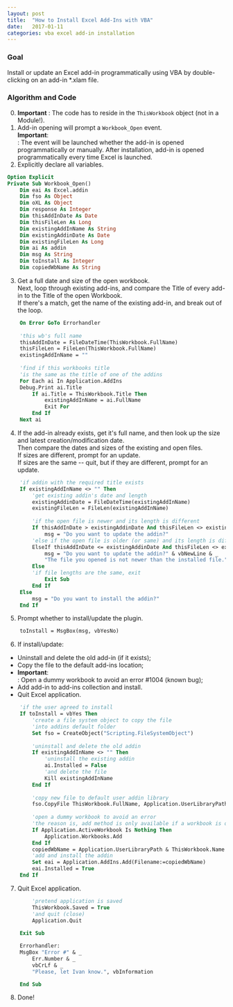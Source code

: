 ```yaml
---
layout: post
title:  "How to Install Excel Add-Ins with VBA"
date:   2017-01-11
categories: vba excel add-in installation
---
```


### Goal
  
Install or update an Excel add-in programmatically using VBA by double-clicking on an add-in *.xlam file. 
  
### Algorithm and Code

0. **Important**
: The code has to reside in the ```ThisWorkbook``` object (not in a Module!).   
1. Add-in opening will prompt a ```Workbook_Open``` event.  
**Important**:  
: The event will be launched whether the add-in is opened programmatically or manually. After installation, add-in is opened programmatically every time Excel is launched.  
2. Explicitly declare all variables.  

```vb
Option Explicit
Private Sub Workbook_Open()
    Dim eai As Excel.addin
    Dim fso As Object
    Dim oXL As Object
    Dim response As Integer
    Dim thisAddInDate As Date
    Dim thisFileLen As Long
    Dim existingAddInName As String
    Dim existingAddinDate As Date
    Dim existingFileLen As Long
    Dim ai As addin
    Dim msg As String
    Dim toInstall As Integer
    Dim copiedWbName As String
```
3. Get a full date and size of the open workbook.  
Next, loop through existing add-ins, and compare the Title of every add-in to the Title of the open Workbook.  
If there's a match, get the name of the existing add-in, and break out of the loop.  

```vb
    On Error GoTo Errorhandler
    
    'this wb's full name
    thisAddInDate = FileDateTime(ThisWorkbook.FullName)
    thisFileLen = FileLen(ThisWorkbook.FullName)
    existingAddInName = ""
    
    'find if this workbooks title
    'is the same as the title of one of the addins
    For Each ai In Application.AddIns
    Debug.Print ai.Title
        If ai.Title = ThisWorkbook.Title Then
            existingAddInName = ai.FullName
            Exit For
        End If
    Next ai
```
4. If the add-in already exists, get it's full name, and then look up the size and latest creation/modification date.  
Then compare the dates and sizes of the existing and open files.  
If sizes are different, prompt for an update.   
If sizes are the same -- quit, but if they are different, prompt for an update.  

```vb
    'if addin with the required title exists
    If existingAddInName <> "" Then
        'get existing addin's date and length
        existingAddinDate = FileDateTime(existingAddInName)
        existingFileLen = FileLen(existingAddInName)
        
        'if the open file is newer and its length is different
        If thisAddInDate > existingAddinDate And thisFileLen <> existingFileLen Then
            msg = "Do you want to update the addin?"
        'else if the open file is older (or same) and its length is different
        ElseIf thisAddInDate <= existingAddinDate And thisFileLen <> existingFileLen Then
            msg = "Do you want to update the addin?" & vbNewLine & _
            "The file you opened is not newer than the installed file."
        Else
        'if file lengths are the same, exit
            Exit Sub
        End If
    Else
        msg = "Do you want to install the addin?"
    End If
```
5. Prompt whether to install/update the plugin.  
```vb
    toInstall = MsgBox(msg, vbYesNo)
```
6. If install/update:  
* Uninstall and delete the old add-in (if it exists);  
* Copy the file to the default add-ins location;  
* **Important**:  
: Open a dummy workbook to avoid an error #1004 (known bug);
* Add add-in to add-ins collection and install.
* Quit Excel application.  

```vb
    'if the user agreed to install
    If toInstall = vbYes Then
        'create a file system object to copy the file
        'into addins default folder
        Set fso = CreateObject("Scripting.FileSystemObject")
        
        'uninstall and delete the old addin
        If existingAddInName <> "" Then
            'uninstall the existing addin
            ai.Installed = False
            'and delete the file
            Kill existingAddInName
        End If
        
        'copy new file to default user addin library
        fso.CopyFile ThisWorkbook.FullName, Application.UserLibraryPath, True
        
        'open a dummy workbook to avoid an error
        'the reason is, add method is only available if a workbook is open
        If Application.ActiveWorkbook Is Nothing Then
            Application.Workbooks.Add
        End If
        copiedWbName = Application.UserLibraryPath & ThisWorkbook.Name
        'add and install the addin
        Set eai = Application.AddIns.Add(Filename:=copiedWbName)
        eai.Installed = True        
    End If
```
7. Quit Excel application.  

```vb  
        'pretend application is saved
        ThisWorkbook.Saved = True
        'and quit (close)
        Application.Quit
      
    Exit Sub

	Errorhandler:
    MsgBox "Error #" & _
        Err.Number & _
        vbCrLf & _
        "Please, let Ivan know.", vbInformation

	End Sub  
```
8. Done!  